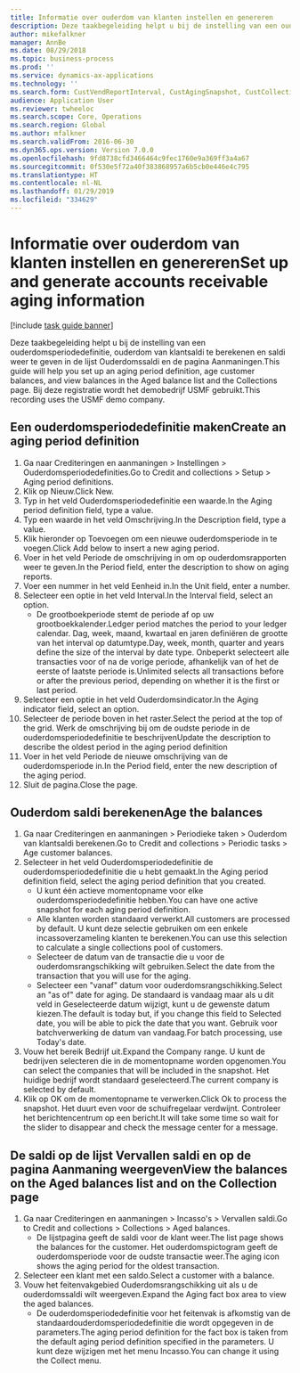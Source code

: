```yaml
---
title: Informatie over ouderdom van klanten instellen en genereren
description: Deze taakbegeleiding helpt u bij de instelling van een ouderdomsperiodedefinitie, ouderdom van klantsaldi te berekenen en saldi weer te geven in de lijst Ouderdomssaldi en de pagina Aanmaningen.
author: mikefalkner
manager: AnnBe
ms.date: 08/29/2018
ms.topic: business-process
ms.prod: ''
ms.service: dynamics-ax-applications
ms.technology: ''
ms.search.form: CustVendReportInterval, CustAgingSnapshot, CustCollectionsPoolsListPage, CustCollections
audience: Application User
ms.reviewer: twheeloc
ms.search.scope: Core, Operations
ms.search.region: Global
ms.author: mfalkner
ms.search.validFrom: 2016-06-30
ms.dyn365.ops.version: Version 7.0.0
ms.openlocfilehash: 9fd8738cfd3466464c9fec1760e9a369ff3a4a67
ms.sourcegitcommit: 0f530e5f72a40f383868957a6b5cb0e446e4c795
ms.translationtype: HT
ms.contentlocale: nl-NL
ms.lasthandoff: 01/29/2019
ms.locfileid: "334629"
---
```

# <a name="set-up-and-generate-accounts-receivable-aging-information"></a><span data-ttu-id="51fe1-103">Informatie over ouderdom van klanten instellen en genereren</span><span class="sxs-lookup"><span data-stu-id="51fe1-103">Set up and generate accounts receivable aging information</span></span>

[!include [task guide banner](../../includes/task-guide-banner.md)]

<span data-ttu-id="51fe1-104">Deze taakbegeleiding helpt u bij de instelling van een ouderdomsperiodedefinitie, ouderdom van klantsaldi te berekenen en saldi weer te geven in de lijst Ouderdomssaldi en de pagina Aanmaningen.</span><span class="sxs-lookup"><span data-stu-id="51fe1-104">This guide will help you set up an aging period definition, age customer balances, and view balances in the Aged balance list and the Collections page.</span></span> <span data-ttu-id="51fe1-105">Bij deze registratie wordt het demobedrijf USMF gebruikt.</span><span class="sxs-lookup"><span data-stu-id="51fe1-105">This recording uses the USMF demo company.</span></span>


## <a name="create-an-aging-period-definition"></a><span data-ttu-id="51fe1-106">Een ouderdomsperiodedefinitie maken</span><span class="sxs-lookup"><span data-stu-id="51fe1-106">Create an aging period definition</span></span>
1. <span data-ttu-id="51fe1-107">Ga naar Crediteringen en aanmaningen > Instellingen > Ouderdomsperiodedefinities.</span><span class="sxs-lookup"><span data-stu-id="51fe1-107">Go to Credit and collections > Setup > Aging period definitions.</span></span>
2. <span data-ttu-id="51fe1-108">Klik op Nieuw.</span><span class="sxs-lookup"><span data-stu-id="51fe1-108">Click New.</span></span>
3. <span data-ttu-id="51fe1-109">Typ in het veld Ouderdomsperiodedefinitie een waarde.</span><span class="sxs-lookup"><span data-stu-id="51fe1-109">In the Aging period definition field, type a value.</span></span>
4. <span data-ttu-id="51fe1-110">Typ een waarde in het veld Omschrijving.</span><span class="sxs-lookup"><span data-stu-id="51fe1-110">In the Description field, type a value.</span></span>
5. <span data-ttu-id="51fe1-111">Klik hieronder op Toevoegen om een nieuwe ouderdomsperiode in te voegen.</span><span class="sxs-lookup"><span data-stu-id="51fe1-111">Click Add below to insert a new aging period.</span></span>
6. <span data-ttu-id="51fe1-112">Voer in het veld Periode de omschrijving in om op ouderdomsrapporten weer te geven.</span><span class="sxs-lookup"><span data-stu-id="51fe1-112">In the Period field, enter the description to show on aging reports.</span></span>
7. <span data-ttu-id="51fe1-113">Voer een nummer in het veld Eenheid in.</span><span class="sxs-lookup"><span data-stu-id="51fe1-113">In the Unit field, enter a number.</span></span>
8. <span data-ttu-id="51fe1-114">Selecteer een optie in het veld Interval.</span><span class="sxs-lookup"><span data-stu-id="51fe1-114">In the Interval field, select an option.</span></span>
    * <span data-ttu-id="51fe1-115">De grootboekperiode stemt de periode af op uw grootboekkalender.</span><span class="sxs-lookup"><span data-stu-id="51fe1-115">Ledger period matches the period to your ledger calendar.</span></span> <span data-ttu-id="51fe1-116">Dag, week, maand, kwartaal en jaren definiëren de grootte van het interval op datumtype.</span><span class="sxs-lookup"><span data-stu-id="51fe1-116">Day, week, month, quarter and years define the size of the interval by date type.</span></span> <span data-ttu-id="51fe1-117">Onbeperkt selecteert alle transacties voor of na de vorige periode, afhankelijk van of het de eerste of laatste periode is.</span><span class="sxs-lookup"><span data-stu-id="51fe1-117">Unlimited selects all transactions before or after the previous period, depending on whether it is the first or last period.</span></span>  
9. <span data-ttu-id="51fe1-118">Selecteer een optie in het veld Ouderdomsindicator.</span><span class="sxs-lookup"><span data-stu-id="51fe1-118">In the Aging indicator field, select an option.</span></span>
10. <span data-ttu-id="51fe1-119">Selecteer de periode boven in het raster.</span><span class="sxs-lookup"><span data-stu-id="51fe1-119">Select the period at the top of the grid.</span></span> <span data-ttu-id="51fe1-120">Werk de omschrijving bij om de oudste periode in de ouderdomsperiodedefinitie te beschrijven</span><span class="sxs-lookup"><span data-stu-id="51fe1-120">Update the description to describe the oldest period in the aging period definition</span></span>
11. <span data-ttu-id="51fe1-121">Voer in het veld Periode de nieuwe omschrijving van de ouderdomsperiode in.</span><span class="sxs-lookup"><span data-stu-id="51fe1-121">In the Period field, enter the new description of the aging period.</span></span>
12. <span data-ttu-id="51fe1-122">Sluit de pagina.</span><span class="sxs-lookup"><span data-stu-id="51fe1-122">Close the page.</span></span>

## <a name="age-the-balances"></a><span data-ttu-id="51fe1-123">Ouderdom saldi berekenen</span><span class="sxs-lookup"><span data-stu-id="51fe1-123">Age the balances</span></span>
1. <span data-ttu-id="51fe1-124">Ga naar Crediteringen en aanmaningen > Periodieke taken > Ouderdom van klantsaldi berekenen.</span><span class="sxs-lookup"><span data-stu-id="51fe1-124">Go to Credit and collections > Periodic tasks > Age customer balances.</span></span>
2. <span data-ttu-id="51fe1-125">Selecteer in het veld Ouderdomsperiodedefinitie de ouderdomsperiodedefinitie die u hebt gemaakt.</span><span class="sxs-lookup"><span data-stu-id="51fe1-125">In the Aging period definition field, select the aging period definition that you created.</span></span>
    * <span data-ttu-id="51fe1-126">U kunt één actieve momentopname voor elke ouderdomsperiodedefinitie hebben.</span><span class="sxs-lookup"><span data-stu-id="51fe1-126">You can have one active snapshot for each aging period definition.</span></span>  
    * <span data-ttu-id="51fe1-127">Alle klanten worden standaard verwerkt.</span><span class="sxs-lookup"><span data-stu-id="51fe1-127">All customers are processed by default.</span></span> <span data-ttu-id="51fe1-128">U kunt deze selectie gebruiken om een enkele incassoverzameling klanten te berekenen.</span><span class="sxs-lookup"><span data-stu-id="51fe1-128">You can use this selection to calculate a single collections pool of customers.</span></span>  
    * <span data-ttu-id="51fe1-129">Selecteer de datum van de transactie die u voor de ouderdomsrangschikking wilt gebruiken.</span><span class="sxs-lookup"><span data-stu-id="51fe1-129">Select the date from the transaction that you will use for the aging.</span></span>  
    * <span data-ttu-id="51fe1-130">Selecteer een "vanaf" datum voor ouderdomsrangschikking.</span><span class="sxs-lookup"><span data-stu-id="51fe1-130">Select an "as of" date for aging.</span></span> <span data-ttu-id="51fe1-131">De standaard is vandaag maar als u dit veld in Geselecteerde datum wijzigt, kunt u de gewenste datum kiezen.</span><span class="sxs-lookup"><span data-stu-id="51fe1-131">The default is today but, if you change this field to Selected date, you will be able to pick the date that you want.</span></span> <span data-ttu-id="51fe1-132">Gebruik voor batchverwerking de datum van vandaag.</span><span class="sxs-lookup"><span data-stu-id="51fe1-132">For batch processing, use Today's date.</span></span>  
3. <span data-ttu-id="51fe1-133">Vouw het bereik Bedrijf uit.</span><span class="sxs-lookup"><span data-stu-id="51fe1-133">Expand the Company range.</span></span> <span data-ttu-id="51fe1-134">U kunt de bedrijven selecteren die in de momentopname worden opgenomen.</span><span class="sxs-lookup"><span data-stu-id="51fe1-134">You can select the companies that will be included in the snapshot.</span></span> <span data-ttu-id="51fe1-135">Het huidige bedrijf wordt standaard geselecteerd.</span><span class="sxs-lookup"><span data-stu-id="51fe1-135">The current company is selected by default.</span></span>
4. <span data-ttu-id="51fe1-136">Klik op OK om de momentopname te verwerken.</span><span class="sxs-lookup"><span data-stu-id="51fe1-136">Click Ok to process the snapshot.</span></span> <span data-ttu-id="51fe1-137">Het duurt even voor de schuifregelaar verdwijnt. Controleer het berichtencentrum op een bericht.</span><span class="sxs-lookup"><span data-stu-id="51fe1-137">It will take some time so wait for the slider to disappear and check the message center for a message.</span></span>

## <a name="view-the-balances-on-the-aged-balances-list-and-on-the-collection-page"></a><span data-ttu-id="51fe1-138">De saldi op de lijst Vervallen saldi en op de pagina Aanmaning weergeven</span><span class="sxs-lookup"><span data-stu-id="51fe1-138">View the balances on the Aged balances list and on the Collection page</span></span>
1. <span data-ttu-id="51fe1-139">Ga naar Crediteringen en aanmaningen > Incasso's > Vervallen saldi.</span><span class="sxs-lookup"><span data-stu-id="51fe1-139">Go to Credit and collections > Collections > Aged balances.</span></span>
    * <span data-ttu-id="51fe1-140">De lijstpagina geeft de saldi voor de klant weer.</span><span class="sxs-lookup"><span data-stu-id="51fe1-140">The list page shows the balances for the customer.</span></span> <span data-ttu-id="51fe1-141">Het ouderdomspictogram geeft de ouderdomsperiode voor de oudste transactie weer.</span><span class="sxs-lookup"><span data-stu-id="51fe1-141">The aging icon shows the aging period for the oldest transaction.</span></span>  
2. <span data-ttu-id="51fe1-142">Selecteer een klant met een saldo.</span><span class="sxs-lookup"><span data-stu-id="51fe1-142">Select a customer with a balance.</span></span>
3. <span data-ttu-id="51fe1-143">Vouw het feitenvakgebied Ouderdomsrangschikking uit als u de ouderdomssaldi wilt weergeven.</span><span class="sxs-lookup"><span data-stu-id="51fe1-143">Expand the Aging fact box area to view the aged balances.</span></span>
    * <span data-ttu-id="51fe1-144">De ouderdomsperiodedefinitie voor het feitenvak is afkomstig van de standaardouderdomsperiodedefinitie die wordt opgegeven in de parameters.</span><span class="sxs-lookup"><span data-stu-id="51fe1-144">The aging period definition for the fact box is taken from the default aging period definition specified in the parameters.</span></span> <span data-ttu-id="51fe1-145">U kunt deze wijzigen met het menu Incasso.</span><span class="sxs-lookup"><span data-stu-id="51fe1-145">You can change it using the Collect menu.</span></span>  

